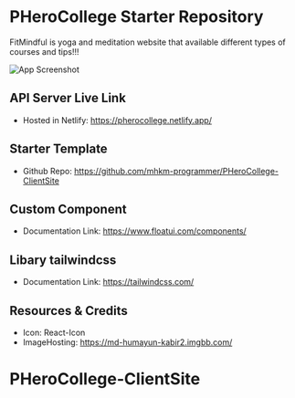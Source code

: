 
# PHeroCollege Starter Repository

FitMindful is yoga and meditation website that available different types of courses and tips!!!

![App Screenshot](https://i.ibb.co/Czgj9MW/PHero-College.png/468x300?text=App+Screenshot+Here)


## API Server Live Link
- Hosted in Netlify: https://pherocollege.netlify.app/
## Starter Template
- Github Repo: https://github.com/mhkm-programmer/PHeroCollege-ClientSite
## Custom Component 
- Documentation Link: https://www.floatui.com/components/
## Libary tailwindcss
- Documentation Link: https://tailwindcss.com/

## Resources & Credits
- Icon: React-Icon
- ImageHosting: https://md-humayun-kabir2.imgbb.com/
# PHeroCollege-ClientSite
